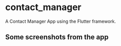 # contact_manager

A Contact Manager App using the Flutter framework.

## Some screenshots from the app

